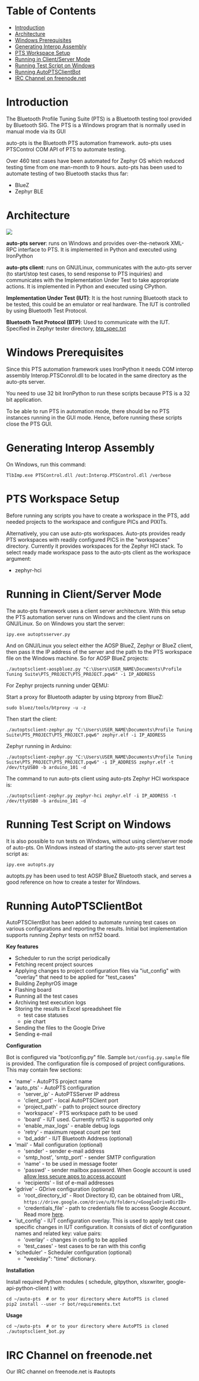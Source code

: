# Table of Contents

   * [Introduction](#introduction)
   * [Architecture](#architecture)
   * [Windows Prerequisites](#windows-prerequisites)
   * [Generating Interop Assembly](#generating-interop-assembly)
   * [PTS Workspace Setup](#pts-workspace-setup)
   * [Running in Client/Server Mode](#running-in-clientserver-mode)
   * [Running Test Script on Windows](#running-test-script-on-windows)
   * [Running AutoPTSClientBot](#running-autoptsclientbot)
   * [IRC Channel on freenode.net](#irc-channel-on-freenodenet)

# Introduction

The Bluetooth Profile Tuning Suite (PTS) is a Bluetooth testing tool provided by Bluetooth SIG. The PTS is a Windows program that is normally used in manual mode via its GUI

auto-pts is the Bluetooth PTS automation framework. auto-pts uses PTSControl COM API of PTS to automate testing.

Over 460 test cases have been automated for Zephyr OS which reduced testing time from one man-month to 9 hours. auto-pts has been used to automate testing of two Bluetooth stacks thus far:

* BlueZ
* Zephyr BLE

# Architecture

![](images/autp-pts-architecture-diagram.png)

**auto-pts server**: runs on Windows and provides over-the-network XML-RPC interface to PTS. It is implemented in Python and executed using IronPython

**auto-pts client**: runs on GNU/Linux, communicates with the auto-pts server (to start/stop test cases, to send response to PTS inquiries) and communicates with the Implementation Under Test to take appropriate actions. It is implemented in Python and executed using CPython.

**Implementation Under Test (IUT)**: It is the host running Bluetooth stack to be tested, this could be an emulator or real hardware. The IUT is controlled by using Bluetooth Test Protocol.

**Bluetooth Test Protocol (BTP)**: Used to communicate with the IUT. Specified in Zephyr tester directory, [btp_spec.txt](https://raw.githubusercontent.com/zephyrproject-rtos/zephyr/master/tests/bluetooth/tester/btp_spec.txt)

# Windows Prerequisites

Since this PTS automation framework uses IronPython it needs COM interop assembly Interop.PTSConrol.dll to be located in the same directory as the auto-pts server.

You need to use 32 bit IronPython to run these scripts because PTS is a 32 bit application.

To be able to run PTS in automation mode, there should be no PTS instances running in the GUI mode. Hence, before running these scripts close the PTS GUI.

# Generating Interop Assembly

On Windows, run this command:

`TlbImp.exe PTSControl.dll /out:Interop.PTSControl.dll /verbose`

# PTS Workspace Setup

Before running any scripts you have to create a workspace in the PTS, add needed projects to the workspace and configure PICs and PIXITs.

Alternatively, you can use auto-pts workspaces. Auto-pts provides ready PTS workspaces with readily configured PICS in the "workspaces" directory. Currently it provides workspaces for the Zephyr HCI stack. To select ready made workspace pass to the auto-pts client as the workspace argument:

  * zephyr-hci

# Running in Client/Server Mode

The auto-pts framework uses a client server architecture. With this setup the PTS automation server runs on Windows and the client runs on GNU/Linux. So on Windows you start the server:

`ipy.exe autoptsserver.py`

And on GNU/Linux you select either the AOSP BlueZ, Zephyr or BlueZ client, then pass it the IP address of the server and the path to the PTS workspace file on the Windows machine. So for AOSP BlueZ projects:

`./autoptsclient-aospbluez.py "C:\Users\USER_NAME\Documents\Profile Tuning Suite\PTS_PROJECT\PTS_PROJECT.pqw6" -i IP_ADDRESS`

For Zephyr projects running under QEMU:

Start a proxy for Bluetooth adapter by using btproxy from BlueZ:

`sudo bluez/tools/btproxy -u -z`

Then start the client:

`./autoptsclient-zephyr.py "C:\Users\USER_NAME\Documents\Profile Tuning Suite\PTS_PROJECT\PTS_PROJECT.pqw6" zephyr.elf -i IP_ADDRESS`

Zephyr running in Arduino:

`./autoptsclient-zephyr.py "C:\Users\USER_NAME\Documents\Profile Tuning Suite\PTS_PROJECT\PTS_PROJECT.pqw6" -i IP_ADDRESS zephyr.elf -t /dev/ttyUSB0 -b arduino_101 -d`

The command to run auto-pts client using auto-pts Zephyr HCI workspace is:

`./autoptsclient-zephyr.py zephyr-hci zephyr.elf -i IP_ADDRESS -t /dev/ttyUSB0 -b arduino_101 -d`

# Running Test Script on Windows

It is also possible to run tests on Windows, without using client/server mode of auto-pts. On Windows instead of starting the auto-pts server start test script as:

`ipy.exe autopts.py`

autopts.py has been used to test AOSP BlueZ Bluetooth stack, and serves a good reference on how to create a tester for Windows.

# Running AutoPTSClientBot

AutoPTSClientBot has been added to automate running test cases on various
configurations and reporting the results.
Initial bot implementation supports running Zephyr tests on nrf52 board.

**Key features**

- Scheduler to run the script periodically
- Fetching recent project sources
- Applying changes to project configuration files via "iut_config"
with "overlay" that need to be applied for "test_cases"
- Building ZephyrOS image
- Flashing board
- Running all the test cases
- Archiving test execution logs
- Storing the results in Excel spreadsheet file
    - test case statuses
    - pie chart
- Sending the files to the Google Drive
- Sending e-mail

**Configuration**

Bot is configured via "bot/config.py" file. Sample `bot/config.py.sample` file
is provided. The configuration file is composed of project configurations.
This may contain few sections:
- 'name' - AutoPTS project name
- 'auto_pts' - AutoPTS configuration
    - 'server_ip' - AutoPTSServer IP address
    - 'client_port' - local AutoPTSClient port
    - 'project_path' - path to project source directory
    - 'workspace' - PTS workspace path to be used
    - 'board' - IUT used. Currently nrf52 is supported only
    - 'enable_max_logs' - enable debug logs
    - 'retry' - maximum repeat count per test
    - 'bd_addr' - IUT Bluetooth Address (optional)
- 'mail' - Mail configuration (optional)
    - 'sender' - sender e-mail address
    - 'smtp_host', 'smtp_port' - sender SMTP configuration
    - 'name' - to be used in message footer
    - 'passwd' - sender mailbox password. When Google account is used [allow
    less secure apps to access account](https://myaccount.google.com/lesssecureapps)
    - 'recipients' - list of e-mail addresses
- 'gdrive' - GDrive configuration (optional)
    - 'root_directory_id' - Root Directory ID, can be obtained from URL,
    `https://drive.google.com/drive/u/0/folders/<GoogleDriveDirID>`
    - 'credentials_file' - path to credentials file to access Google Account.
    Read more [here](https://developers.google.com/drive/v3/web/quickstart/python).
- 'iut_config' - IUT configuration overlay. This is used to apply test case
specific changes in IUT configuration. It consists of dict of configuration
names and related key: value pairs:
    - 'overlay' - changes in config to be applied
    - 'test_cases' - test cases to be ran with this config
- 'scheduler' - Scheduler configuration (optional)
    - "weekday": "time" dictionary.

**Installation**

Install required Python modules (
schedule,
gitpython,
xlsxwriter,
google-api-python-client
) with:

    cd ~/auto-pts  # or to your directory where AutoPTS is cloned
    pip2 install --user -r bot/requirements.txt


**Usage**

    cd ~/auto-pts  # or to your directory where AutoPTS is cloned
    ./autoptsclient_bot.py

# IRC Channel on freenode.net

Our IRC channel on freenode.net is #autopts
